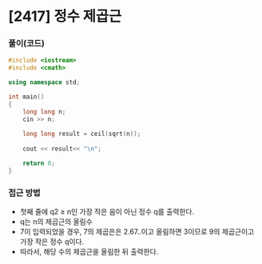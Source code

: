 # [2417] 정수 제곱근

### 풀이(코드)

```cpp
#include <iostream>
#include <cmath>

using namespace std;

int main()
{
    long long n;
    cin >> n;
    
    long long result = ceil(sqrt(n));
    
    cout << result<< "\n";

    return 0;
}
```

### 접근 방법

- 첫째 줄에 q2 ≥ n인 가장 작은 음이 아닌 정수 q를 출력한다.
- q는 n의 제곱근의 올림수
- 7이 입력되었을 경우, 7의 제곱은은 2.67..이고 올림하면 3이므로 9의 제곱근이고 가장 작은 정수 q이다.
- 따라서, 해당 수의 제곱근을 올림한 뒤 출력한다.
